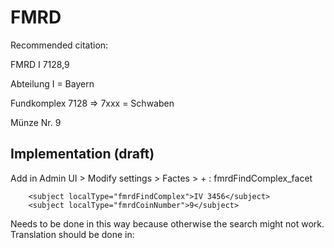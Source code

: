 # FMRD
Recommended citation:

FMRD I 7128,9

Abteilung I = Bayern

Fundkomplex 7128 => 7xxx = Schwaben

Münze Nr. 9

## Implementation (draft)

Add in Admin UI > Modify settings > Factes > + : fmrdFindComplex_facet

        
        <subject localType="fmrdFindComplex">IV 3456</subject>
        <subject localType="fmrdCoinNumber">9</subject>
        

Needs to be done in this way because otherwise the search might not work.
Translation should be done in:


